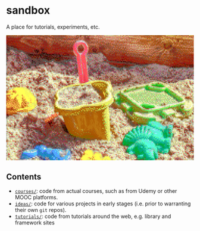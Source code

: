 # sandbox

A place for tutorials, experiments, etc.

![sandbox toys](sandbox.svg)

## Contents

- [`courses/`](./courses/): code from actual courses, such as from Udemy or other MOOC platforms.
- [`ideas/`](./ideas/): code for various projects in early stages (i.e. prior to warranting their own `git` repos).
- [`tutorials/`](./tutorials/): code from tutorials around the web, e.g. library and framework sites
